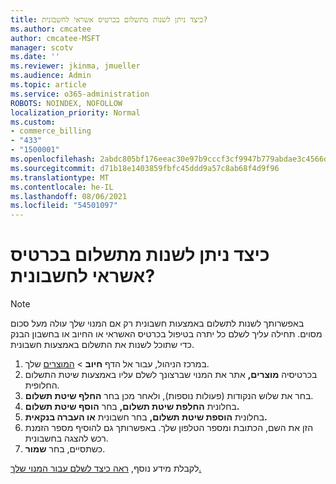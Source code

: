 ```yaml
---
title: כיצד ניתן לשנות מתשלום בכרטיס אשראי לחשבונית?
ms.author: cmcatee
author: cmcatee-MSFT
manager: scotv
ms.date: ''
ms.reviewer: jkinma, jmueller
ms.audience: Admin
ms.topic: article
ms.service: o365-administration
ROBOTS: NOINDEX, NOFOLLOW
localization_priority: Normal
ms.custom:
- commerce_billing
- "433"
- "1500001"
ms.openlocfilehash: 2abdc805bf176eeac30e97b9cccf3cf9947b779abdae3c4566d354854a78b040
ms.sourcegitcommit: d71b18e1403859fbfc45ddd9a57c8ab68f4d9f96
ms.translationtype: MT
ms.contentlocale: he-IL
ms.lasthandoff: 08/06/2021
ms.locfileid: "54501097"
---
```

# <a name="how-do-i-change-from-credit-card-payments-to-invoice"></a>כיצד ניתן לשנות מתשלום בכרטיס אשראי לחשבונית?

> [!NOTE]
> באפשרותך לשנות לתשלום באמצעות חשבונית רק אם המנוי שלך עולה מעל סכום מסוים. תחילה עליך לשלם כל יתרה בטיפול בכרטיס האשראי או החיוב או בחשבון הבנק כדי שתוכל לשנות את התשלום באמצעות חשבונית.

1. במרכז הניהול, עבור אל הדף **חיוב**  >  [המוצרים](https://go.microsoft.com/fwlink/p/?linkid=842054) שלך.
2. בכרטיסיה **מוצרים,** אתר את המנוי שברצונך לשלם עליו באמצעות שיטת התשלום החלופית.
3. בחר את שלוש הנקודות (פעולות נוספות), ולאחר מכן בחר **החלף שיטת תשלום**.
4. בחלונית **החלפת שיטת תשלום,** בחר **הוסף שיטת תשלום.**
5. בחלונית **הוספת שיטת תשלום,** בחר חשבונית **או העברה בנקאית.**
6. הזן את השם, הכתובת ומספר הטלפון שלך. באפשרותך גם להוסיף מספר הזמנת רכש להצגה בחשבונית.
7. כשתסיים, בחר **שמור**.

לקבלת מידע נוסף, [ראה כיצד לשלם עבור המנוי שלך.](/microsoft-365/commerce/billing-and-payments/pay-for-your-subscription)